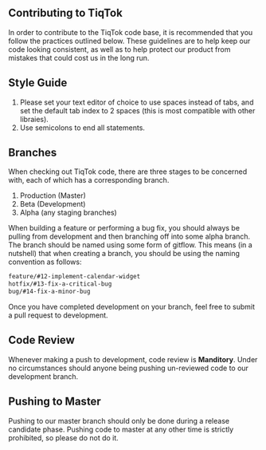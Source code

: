 ## Contributing to TiqTok

In order to contribute to the TiqTok code base, it is recommended that you follow the practices outlined below. These guidelines are to help keep our code looking consistent, as well as to help protect our product from mistakes that could cost us in the long run.

## Style Guide

1. Please set your text editor of choice to use spaces instead of tabs, and set the default tab index to 2 spaces (this is most compatible with other libraies).
2. Use semicolons to end all statements.

## Branches

When checking out TiqTok code, there are three stages to be concerned with, each of which has a corresponding branch.

1. Production (Master)
2. Beta (Development)
3. Alpha (any staging branches)

When building a feature or performing a bug fix, you should always be pulling from development and then branching off into some alpha branch. The branch should be named using some form of gitflow. This means (in a nutshell) that when creating a branch, you should be using the naming convention as follows:

```bash
feature/#12-implement-calendar-widget
hotfix/#13-fix-a-critical-bug
bug/#14-fix-a-minor-bug
```

Once you have completed development on your branch, feel free to submit a pull request to development.

## Code Review

Whenever making a push to development, code review is <b>Manditory</b>. Under no circumstances should anyone being pushing un-reviewed code to our development branch.

## Pushing to Master

Pushing to our master branch should only be done during a release candidate phase. Pushing code to master at any other time is strictly prohibited, so please do not do it. 
